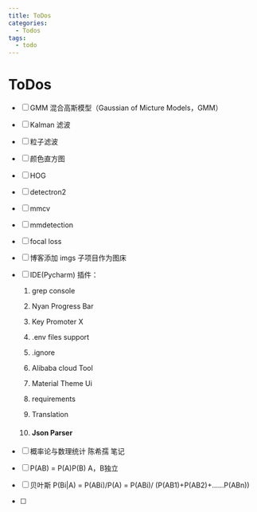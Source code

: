 ```yaml
---
title: ToDos
categories:
  - Todos
tags:
  - todo
---
```


# ToDos

- [ ] GMM 混合高斯模型（Gaussian of Micture Models，GMM）

- [ ] Kalman 滤波

- [ ] 粒子滤波

- [ ] 颜色直方图

- [ ] HOG

- [ ] detectron2

- [ ] mmcv

- [ ] mmdetection

- [ ] focal loss

- [ ] 博客添加 imgs 子项目作为图床

- [ ] IDE(Pycharm) 插件：

  1. grep console

  2. Nyan Progress Bar

  3. Key Promoter X

  4. .env files support

  5. .ignore

  6. Alibaba cloud Tool

  7. Material Theme Ui

  8. requirements

  9. Translation

  10. #### Json Parser

- [ ] 概率论与数理统计 陈希孺 笔记

- [ ] P(AB) = P(A)P(B)  A，B独立

- [ ] 贝叶斯 P(Bi|A) = P(ABi)/P(A) = P(ABi)/ (P(AB1)+P(AB2)+……P(ABn)) 

- [ ] 

